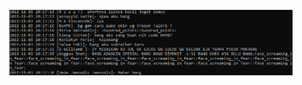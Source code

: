 ![This is an image](https://github.com/qalmurri/get_chat_livestreaming_youtube/blob/main/code_1.png)
